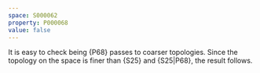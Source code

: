 ```yaml
---
space: S000062
property: P000068
value: false
---
```


It is easy to check being {P68} passes to coarser topologies. Since the topology on the space is finer than
{S25} and {S25|P68}, the result follows.
